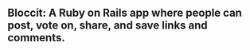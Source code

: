 ## Bloccit: A Ruby on Rails app where people can post, vote on, share, and save links and comments. 